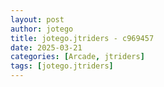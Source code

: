 ```yaml
---
layout: post
author: jotego
title: jotego.jtriders - c969457
date: 2025-03-21
categories: [Arcade, jtriders]
tags: [jotego.jtriders]
---
```


